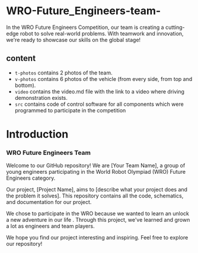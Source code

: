# WRO-Future_Engineers-team-
 In the WRO Future Engineers Competition, our team is creating a cutting-edge robot to solve real-world problems. With teamwork and innovation, we're ready to showcase our skills on the global stage!

## content
 * `t-photos` contains 2 photos of the team.
 * `v-photos`  contains 6 photos of the vehicle (from every side, from top and bottom).
 *  `video` contains the video.md file with the link to a video where driving demonstration exists.
 *   `src` contains code of control software for all components which were programmed to participate in the competition

# Introduction
### WRO Future Engineers Team 

Welcome to our GitHub repository! We are [Your Team Name], a group of young engineers participating in the World Robot Olympiad (WRO) Future Engineers category.

Our project, [Project Name], aims to [describe what your project does and the problem it solves]. This repository contains all the code, schematics, and documentation for our project.

We chose to participate in the WRO because we wanted to learn an unlock a new adventure in our life . Through this project, we've learned and grown a lot as engineers and team players.

We hope you find our project interesting and inspiring. Feel free to explore our repository! 


 
